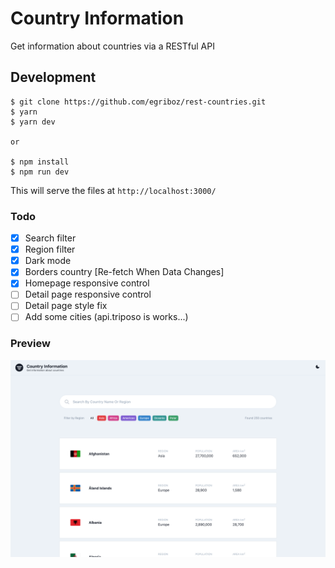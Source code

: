 ###

####

# Country Information

Get information about countries via a RESTful API

## Development

```
$ git clone https://github.com/egriboz/rest-countries.git
$ yarn
$ yarn dev

or

$ npm install
$ npm run dev
```

This will serve the files at `http://localhost:3000/`

### Todo

- [x] Search filter
- [x] Region filter
- [x] Dark mode
- [x] Borders country [Re-fetch When Data Changes]
- [x] Homepage responsive control
- [ ] Detail page responsive control
- [ ] Detail page style fix
- [ ] Add some cities (api.triposo is works...)

### Preview

<img src="./public/preview.png" alt="Country Information">
